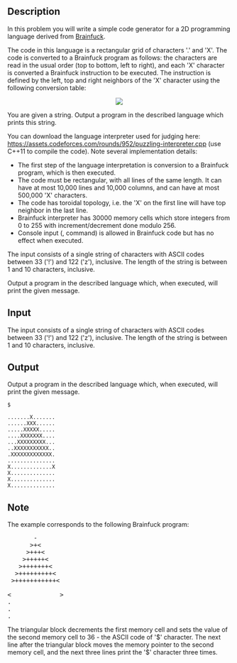 ## Description

<div><p>In this problem you will write a simple code generator for a 2D programming language derived from <a href="https://en.wikipedia.org/wiki/Brainfuck">Brainfuck</a>.</p><p>The code in this language is a rectangular grid of characters '.' and 'X'. The code is converted to a Brainfuck program as follows: the characters are read in the usual order (top to bottom, left to right), and each 'X' character is converted a Brainfuck instruction to be executed. The instruction is defined by the left, top and right neighbors of the 'X' character using the following conversion table:</p><center> <img class="tex-graphics" src="file://seO3ynmj.png" style="max-width: 100.0%;max-height: 100.0%;"> </center><p>You are given a string. Output a program in the described language which prints this string.</p><p>You can download the language interpreter used for judging here: <a href="https://assets.codeforces.com/rounds/952/puzzling-interpreter.cpp">https://assets.codeforces.com/rounds/952/puzzling-interpreter.cpp</a> (use C++11 to compile the code). Note several implementation details:</p><ul><li> The first step of the language interpretation is conversion to a Brainfuck program, which is then executed.</li><li> The code must be rectangular, with all lines of the same length. It can have at most 10,000 lines and 10,000 columns, and can have at most 500,000 'X' characters.</li><li> The code has toroidal topology, i.e. the 'X' on the first line will have top neighbor in the last line.</li><li> Brainfuck interpreter has 30000 memory cells which store integers from 0 to 255 with increment/decrement done modulo 256.</li><li> Console input (<span class="tex-font-style-tt">,</span> command) is allowed in Brainfuck code but has no effect when executed.</li></ul></div><div class="input-specification"><p>The input consists of a single string of characters with ASCII codes between 33 ('!') and 122 ('z'), inclusive. The length of the string is between 1 and 10 characters, inclusive.</p></div><div class="output-specification"><p>Output a program in the described language which, when executed, will print the given message.</p></div>

## Input

<p>The input consists of a single string of characters with ASCII codes between 33 ('!') and 122 ('z'), inclusive. The length of the string is between 1 and 10 characters, inclusive.</p>

## Output

<p>Output a program in the described language which, when executed, will print the given message.</p>





```input1
$
```




```output1
.......X.......
......XXX......
.....XXXXX.....
....XXXXXXX....
...XXXXXXXXX...
..XXXXXXXXXXX..
.XXXXXXXXXXXXX.
...............
X.............X
X..............
X..............
X..............

```



## Note

<p>The example corresponds to the following Brainfuck program:</p><pre class="verbatim">       -<br>      &gt;+&lt;<br>     &gt;+++&lt;<br>    &gt;+++++&lt;<br>   &gt;+++++++&lt;<br>  &gt;+++++++++&lt;<br> &gt;+++++++++++&lt;<br><br>&lt;             &gt;<br>.<br>.<br>.<br></pre><p>The triangular block decrements the first memory cell and sets the value of the second memory cell to 36 - the ASCII code of '$' character. The next line after the triangular block moves the memory pointer to the second memory cell, and the next three lines print the '$' character three times.</p>
